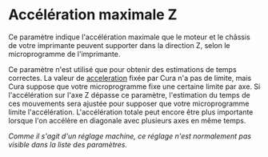 Accélération maximale Z
====
Ce paramètre indique l'accélération maximale que le moteur et le châssis de votre imprimante peuvent supporter dans la direction Z, selon le microprogramme de l'imprimante.

Ce paramètre n'est utilisé que pour obtenir des estimations de temps correctes. La valeur de [acceleration](../speed/acceleration_print.md) fixée par Cura n'a pas de limite, mais Cura suppose que votre microprogramme fixe une certaine limite par axe. Si l'accélération sur l'axe Z dépasse ce paramètre, l'estimation du temps de ces mouvements sera ajustée pour supposer que votre microprogramme limite l'accélération. L'accélération totale peut encore être plus importante lorsque l'on accélère en diagonale avec plusieurs axes en même temps.

*Comme il s'agit d'un réglage machine, ce réglage n'est normalement pas visible dans la liste des paramètres.*
